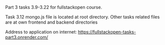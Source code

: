 Part 3 tasks 3.9-3.22 for fullstackopen course.

Task 3.12 mongo.js file is located at root directory.
Other tasks related files are at own frontend and backend directories

Address to application on internet:
https://fullstackopen-tasks-part3.onrender.com/
